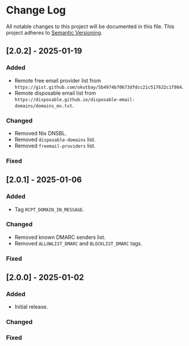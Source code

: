 # Change Log

All notable changes to this project will be documented in this file. This project adheres to [Semantic Versioning](http://semver.org/).

## [2.0.2] - 2025-01-19

### Added
- Remote free email provider list from `https://gist.github.com/okutbay/5b4974b70673dfdcc21c517632c1f984`.
- Remote disposable email list from `https://disposable.github.io/disposable-email-domains/domains_mx.txt`.

### Changed
- Removed Nix DNSBL.
- Removed `disposable-domains` list.
- Removed `freemail-providers` list.

### Fixed

## [2.0.1] - 2025-01-06

### Added
- Tag `RCPT_DOMAIN_IN_MESSAGE`.

### Changed
- Removed known DMARC senders list.
- Removed `ALLOWLIST_DMARC` and `BLOCKLIST_DMARC` tags.

### Fixed

## [2.0.0] - 2025-01-02

### Added
- Initial release.

### Changed

### Fixed

